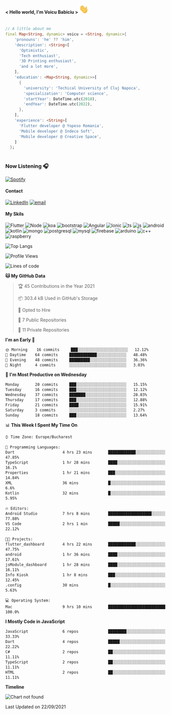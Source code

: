 #### < Hello world, I'm **Voicu Babiciu** > <img src="https://raw.githubusercontent.com/ABSphreak/ABSphreak/master/gifs/Hi.gif" width="30px"/>

```dart

// A little about me
final Map<String, dynamic> voicu = <String, dynamic>{
    'pronouns': 'he' ?? 'him',
    'description': <String>[
      'Optimistic',
      'Tech enthusiast',
      '3D Printing enthusiast',
      'and a lot more',
    ],
    'education': <Map<String, dynamic>>[
      {
        'university': 'Techical University of Cluj Napoca',
        'specialization': 'Computer science',
        'startYear': DateTime.utc(2018),
        'endYear': DateTime.utc(2022),
      },
    ],
    'experience': <String>[
      'Flutter developer @ Yopeso Romania',
      'Mobile developer @ Indeco Soft',
      'Mobile developer @ Creative Space',
    ]
  };
  
```
### Now Listening 🎧
[![Spotify](https://voicubabiciu.vercel.app/api/spotify)](https://open.spotify.com/user/vbfx10)

#### Contact
[![LinkedIn](https://img.shields.io/badge/linkedin-0A66C2?style=for-the-badge&logo=linkedin&logoColor=white)](https://www.linkedin.com/in/voicu-b-b28860131/)
[![email](https://img.shields.io/badge/email%20me-EA4335?style=for-the-badge&logo=gmail&logoColor=white)](mailto:voicubabiciu@gmail.com)

#### My Skils
  
<!--
<p align="center">
    <img src="https://img.shields.io/badge/flutter-02569B?style=for-the-badge&logo=flutter"/>
    <img src="https://img.shields.io/badge/node.js-339933?style=for-the-badge&logo=node.js&logoColor=white"/>
    <img src="https://img.shields.io/badge/Koa.js-404D59?style=for-the-badge"/>
    <img src="https://img.shields.io/badge/Bootstrap-563D7C?style=for-the-badge&logo=bootstrap&logoColor=white"/>
    <img src="https://img.shields.io/badge/angular-DD0031?style=for-the-badge&logo=angular&logoColor=white"/>
    <img src="https://img.shields.io/badge/Typescript-3178C6?style=for-the-badge&logo=typescript&logoColor=white"/>
    <img src="https://img.shields.io/badge/javascript-F7DF1E?style=for-the-badge&logo=javascript&logoColor=black"/>
    <img src="https://img.shields.io/badge/Android-36f991?style=for-the-badge&logo=android&logoColor=black"/>
    <img src="https://img.shields.io/badge/kotlin-0095D5?style=for-the-badge&logo=kotlin&logoColor=white"/>
    <img src="https://img.shields.io/badge/mongodb-47A248?style=for-the-badge&logo=mongodb&logoColor=white"/>
    <img src="https://img.shields.io/badge/PostgreSQL-4169E1?style=for-the-badge&logo=PostgreSQL&logoColor=white"/>
    <img src="https://img.shields.io/badge/mysql-4479A1?style=for-the-badge&logo=MySQL&logoColor=white"/>
    <img src="https://img.shields.io/badge/firebase-FFCA28?style=for-the-badge&logo=firebase&logoColor=black"/>
    <img src="https://img.shields.io/badge/arduino-00979D?style=for-the-badge&logo=arduino&logoColor=white"/>
    <img src="https://img.shields.io/badge/raspberrypi-A22846?style=for-the-badge&logo=raspberrypi&logoColor=white"/>
</p>
-->

![Flutter](https://img.shields.io/badge/flutter-02569B?style=for-the-badge&logo=flutter)
![Node](https://img.shields.io/badge/node.js-339933?style=for-the-badge&logo=node.js&logoColor=white)
![koa](https://img.shields.io/badge/Koa.js-404D59?style=for-the-badge)
![bootstrap](https://img.shields.io/badge/Bootstrap-563D7C?style=for-the-badge&logo=bootstrap&logoColor=white)
![Angular](https://img.shields.io/badge/angular-DD0031?style=for-the-badge&logo=angular&logoColor=white)
![Ionic](https://img.shields.io/badge/Ionic-3880FF?style=for-the-badge&logo=ionic&logoColor=white)
![ts](https://img.shields.io/badge/Typescript-3178C6?style=for-the-badge&logo=typescript&logoColor=white)
![js](https://img.shields.io/badge/javascript-F7DF1E?style=for-the-badge&logo=javascript&logoColor=black)
![android](https://img.shields.io/badge/Android-36f991?style=for-the-badge&logo=android&logoColor=black)
![kotlin](https://img.shields.io/badge/kotlin-0095D5?style=for-the-badge&logo=kotlin&logoColor=white)
![mongo](https://img.shields.io/badge/mongodb-47A248?style=for-the-badge&logo=mongodb&logoColor=white)
![postgresql](https://img.shields.io/badge/PostgreSQL-4169E1?style=for-the-badge&logo=PostgreSQL&logoColor=white)
![mysql](https://img.shields.io/badge/mysql-4479A1?style=for-the-badge&logo=MySQL&logoColor=white)
![firebase](https://img.shields.io/badge/firebase-FFCA28?style=for-the-badge&logo=firebase&logoColor=black)
![arduino](https://img.shields.io/badge/arduino-00979D?style=for-the-badge&logo=arduino&logoColor=white)
![c++](https://img.shields.io/badge/C++-00599C?style=for-the-badge&logo=Cplusplus&logoColor=white)
![raspberry](https://img.shields.io/badge/raspberrypi-A22846?style=for-the-badge&logo=raspberrypi&logoColor=white)

![Top Langs](https://github-readme-stats.vercel.app/api/top-langs/?username=voicubabiciu&layout=compact&count_private=true&theme=github_dark&hide_border=true)


<!--START_SECTION:waka-->
![Profile Views](http://img.shields.io/badge/Profile%20Views-176-blue)

![Lines of code](https://img.shields.io/badge/From%20Hello%20World%20I%27ve%20Written-5.5%20million%20lines%20of%20code-blue)

**🐱 My GitHub Data** 

> 🏆 45 Contributions in the Year 2021
 > 
> 📦 303.4 kB Used in GitHub's Storage 
 > 
> 💼 Opted to Hire
 > 
> 📜 7 Public Repositories 
 > 
> 🔑 11 Private Repositories  
 > 
**I'm an Early 🐤** 

```text
🌞 Morning    16 commits     ███░░░░░░░░░░░░░░░░░░░░░░   12.12% 
🌆 Daytime    64 commits     ████████████░░░░░░░░░░░░░   48.48% 
🌃 Evening    48 commits     █████████░░░░░░░░░░░░░░░░   36.36% 
🌙 Night      4 commits      ░░░░░░░░░░░░░░░░░░░░░░░░░   3.03%

```
📅 **I'm Most Productive on Wednesday** 

```text
Monday       20 commits     ███░░░░░░░░░░░░░░░░░░░░░░   15.15% 
Tuesday      16 commits     ███░░░░░░░░░░░░░░░░░░░░░░   12.12% 
Wednesday    37 commits     ███████░░░░░░░░░░░░░░░░░░   28.03% 
Thursday     17 commits     ███░░░░░░░░░░░░░░░░░░░░░░   12.88% 
Friday       21 commits     ████░░░░░░░░░░░░░░░░░░░░░   15.91% 
Saturday     3 commits      ░░░░░░░░░░░░░░░░░░░░░░░░░   2.27% 
Sunday       18 commits     ███░░░░░░░░░░░░░░░░░░░░░░   13.64%

```


📊 **This Week I Spent My Time On** 

```text
⌚︎ Time Zone: Europe/Bucharest

💬 Programming Languages: 
Dart                     4 hrs 23 mins       ████████████░░░░░░░░░░░░░   47.85% 
TypeScript               1 hr 28 mins        ████░░░░░░░░░░░░░░░░░░░░░   16.1% 
Properties               1 hr 21 mins        ███░░░░░░░░░░░░░░░░░░░░░░   14.84% 
XML                      36 mins             █░░░░░░░░░░░░░░░░░░░░░░░░   6.6% 
Kotlin                   32 mins             █░░░░░░░░░░░░░░░░░░░░░░░░   5.95%

🔥 Editors: 
Android Studio           7 hrs 8 mins        ███████████████████░░░░░░   77.88% 
VS Code                  2 hrs 1 min         █████░░░░░░░░░░░░░░░░░░░░   22.12%

🐱‍💻 Projects: 
flutter_dashboard        4 hrs 22 mins       ████████████░░░░░░░░░░░░░   47.75% 
android                  1 hr 36 mins        ████░░░░░░░░░░░░░░░░░░░░░   17.61% 
jsModule_dashboard       1 hr 28 mins        ████░░░░░░░░░░░░░░░░░░░░░   16.11% 
Info Kiosk               1 hr 8 mins         ███░░░░░░░░░░░░░░░░░░░░░░   12.45% 
.config                  30 mins             █░░░░░░░░░░░░░░░░░░░░░░░░   5.63%

💻 Operating System: 
Mac                      9 hrs 10 mins       █████████████████████████   100.0%

```

**I Mostly Code in JavaScript** 

```text
JavaScript               6 repos             ████████░░░░░░░░░░░░░░░░░   33.33% 
Dart                     4 repos             █████░░░░░░░░░░░░░░░░░░░░   22.22% 
C#                       2 repos             ██░░░░░░░░░░░░░░░░░░░░░░░   11.11% 
TypeScript               2 repos             ██░░░░░░░░░░░░░░░░░░░░░░░   11.11% 
HTML                     2 repos             ██░░░░░░░░░░░░░░░░░░░░░░░   11.11%

```


**Timeline**

![Chart not found](https://raw.githubusercontent.com/voicubabiciu/voicubabiciu/main/charts/bar_graph.png) 


 Last Updated on 22/09/2021
<!--END_SECTION:waka-->


